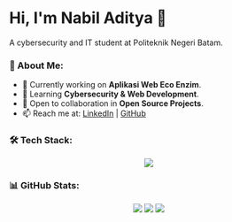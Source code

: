 # Hi, I'm Nabil Aditya 👋  
A cybersecurity and IT student at Politeknik Negeri Batam.

### 🚀 About Me:
- 🔭 Currently working on **Aplikasi Web Eco Enzim**.
- 🌱 Learning **Cybersecurity & Web Development**.
- 👯 Open to collaboration in **Open Source Projects**.
- 📫 Reach me at: [LinkedIn](https://linkedin.com/in/nabil) | [GitHub](https://github.com/Nabil-Aditya)

### 🛠️ Tech Stack:
<p align="center">
<img src="https://skillicons.dev/icons?i=php,laravel,mysql,html,css,bootstrap,js,java,c+,git,github" />
</p>

### 📊 GitHub Stats:
<p align="center">
<img src="https://github-readme-stats.vercel.app/api?username=Nabil-Aditya&show_icons=true&theme=dark">
<img src="https://github-readme-streak-stats.herokuapp.com/?user=Nabil-Aditya&theme=dark">
<img src="https://github-readme-stats.vercel.app/api/top-langs/?username=Nabil-Aditya&layout=compact&theme=dark">
</p>
